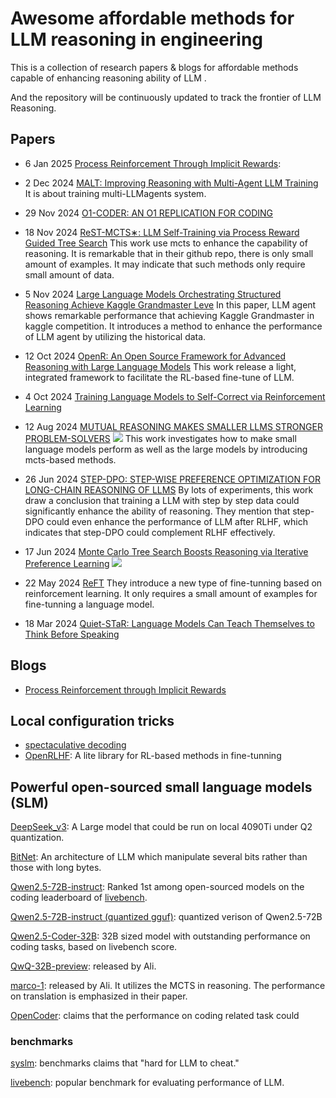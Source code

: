 # Awesome affordable methods for LLM reasoning in engineering

This is a collection of research papers & blogs for affordable methods capable of enhancing reasoning ability of LLM .

And the repository will be continuously updated to track the frontier of LLM Reasoning.

## Papers
* 6 Jan 2025 [Process Reinforcement Through Implicit Rewards](https://github.com/PRIME-RL/PRIME): 
* 2 Dec 2024 [MALT: Improving Reasoning with Multi-Agent LLM Training](https://arxiv.org/pdf/2412.01928)
It is about training multi-LLMagents system.
* 29 Nov 2024 [O1-CODER: AN O1 REPLICATION FOR CODING](https://arxiv.org/pdf/2412.00154)
* 18 Nov 2024 [ReST-MCTS∗: LLM Self-Training via Process Reward
Guided Tree Search](https://keg.cs.tsinghua.edu.cn/jietang/publications/NeurIPS24-Zhang-et-al-ReST-MCTS.pdf#:~:text=traces%20as%20well%20as%20per-step%20value%20to%20train,is%20able%20to%20infer%20the%20correct%20process%20reward)
This work use mcts to enhance the capability of reasoning. It is remarkable that in their github repo, there is only small amount of examples. It may indicate that such methods only require small amount of data.

* 5 Nov 2024 [Large Language Models Orchestrating Structured Reasoning Achieve Kaggle Grandmaster Leve](https://arxiv.org/pdf/2411.03562)
In this paper, LLM agent shows remarkable performance that achieving Kaggle Grandmaster in kaggle competition. It introduces a method to enhance the performance of LLM agent by utilizing the historical data.

* 12 Oct 2024 [OpenR: An Open Source Framework for Advanced Reasoning with Large Language Models](https://arxiv.org/abs/2410.09671)
This work release a light, integrated framework to facilitate the RL-based fine-tune of LLM.

* 4 Oct 2024 [Training Language Models to Self-Correct via Reinforcement Learning](https://arxiv.org/abs/2409.12917)

* 12 Aug 2024 [MUTUAL REASONING MAKES SMALLER LLMS STRONGER PROBLEM-SOLVERS](https://arxiv.org/pdf/2408.06195) [![](https://img.shields.io/badge/github-repo-blue)](https://github.com/zhentingqi/rStar)
This work investigates how to make small language models perform as well as the large models by introducing mcts-based methods.  

* 26 Jun 2024 [STEP-DPO: STEP-WISE PREFERENCE OPTIMIZATION FOR LONG-CHAIN REASONING OF LLMS](https://arxiv.org/abs/2406.18629)
By lots of experiments, this work draw a conclusion that training a LLM with step by step data could significantly enhance the ability of reasoning. They mention that step-DPO could even enhance the performance of LLM after RLHF, which indicates that step-DPO could complement RLHF effectively.

* 17 Jun 2024 [Monte Carlo Tree Search Boosts Reasoning via Iterative Preference Learning](https://arxiv.org/pdf/2405.00451) [![](https://img.shields.io/badge/github-repo-blue)](https://github.com/YuxiXie/MCTS-DPO)

* 22 May 2024 [ReFT](https://arxiv.org/pdf/2404.03592)
They introduce a new type of fine-tunning based on reinforcement learning. It only requires a small amount of examples for fine-tunning a language model.

* 18 Mar 2024 [Quiet-STaR: Language Models Can Teach Themselves to Think Before Speaking](https://arxiv.org/abs/2403.09629)

## Blogs 
* [Process Reinforcement through Implicit Rewards](https://curvy-check-498.notion.site/Process-Reinforcement-through-Implicit-Rewards-15f4fcb9c42180f1b498cc9b2eaf896f)
## Local configuration tricks
* [spectaculative decoding](https://arxiv.org/pdf/2401.07851v2)
* [OpenRLHF](https://github.com/OpenRLHF/OpenRLHF): A lite library for RL-based methods in fine-tunning
## Powerful open-sourced small language models (SLM)
[DeepSeek_v3](https://huggingface.co/unsloth/DeepSeek-V3-GGUF): A Large model that could be run on local 4090Ti under Q2 quantization.

[BitNet](https://github.com/microsoft/BitNet): An architecture of LLM which manipulate several bits rather than those with long bytes.

[Qwen2.5-72B-instruct](https://huggingface.co/Qwen/Qwen2.5-72B-Instruct): Ranked 1st among open-sourced models on the coding leaderboard of [livebench](https://livebench.ai/#/?Reasoning=a&Coding=a&Mathematics=a&Data+Analysis=a).

[Qwen2.5-72B-instruct (quantized gguf)](https://huggingface.co/Qwen/Qwen2.5-72B-Instruct-GGUF/tree/main): quantized verison of Qwen2.5-72B

[Qwen2.5-Coder-32B](https://huggingface.co/Qwen/Qwen2.5-Coder-32B-Instruct/tree/main): 32B sized model with outstanding performance on coding tasks, based on livebench score.

[QwQ-32B-preview](https://huggingface.co/Qwen/QwQ-32B-Preview): released by Ali. 

[marco-1](https://huggingface.co/AIDC-AI/Marco-o1): released by Ali. It utilizes the MCTS in reasoning. The performance on translation is emphasized in their paper.

[OpenCoder](https://huggingface.co/collections/infly/opencoder-672cec44bbb86c39910fb55e): claims that the performance on coding related task could 
### benchmarks
[syslm](https://huggingface.co/spaces/lmarena-ai/chatbot-arena-leaderboard): benchmarks claims that "hard for LLM to cheat."

[livebench](https://livebench.ai/#/?Reasoning=a&Coding=a&Mathematics=a&Data+Analysis=a): popular benchmark for evaluating performance of LLM.